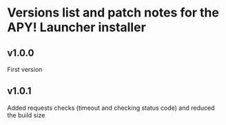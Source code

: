 # Versions list and patch notes for the APY! Launcher installer

## v1.0.0
First version

## v1.0.1
Added requests checks (timeout and checking status code) and reduced the build size
